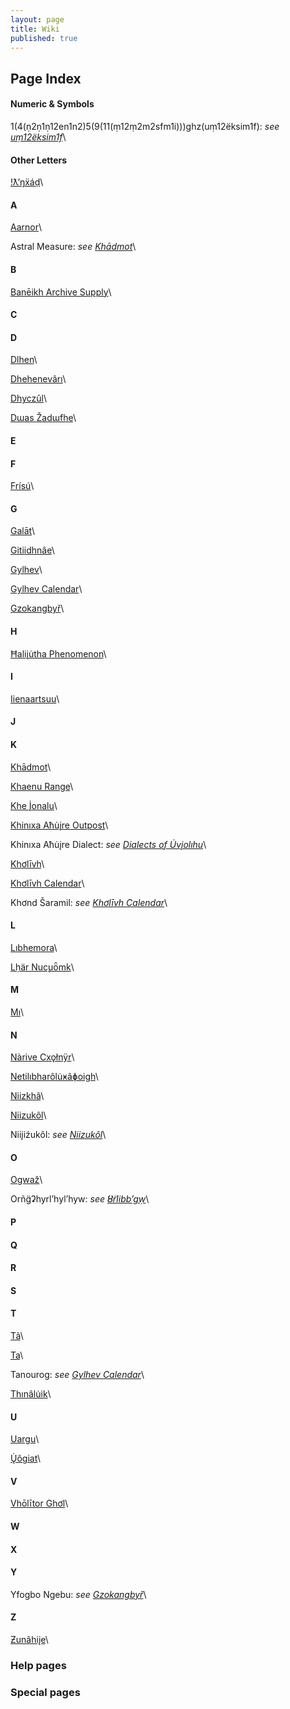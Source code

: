 ```yaml
---
layout: page
title: Wiki
published: true
---
```


## Page Index

#### Numeric & Symbols
1(4(ṇ2ṇ1ṇ12en1n2)5(9(11(ṃ12ṃ2m2sfm1i)))ghz(uṃ12ëksim1f): *see [uṃ12ëksim1f](/wiki/um12eksim1f)*\

#### Other Letters
[!ƛ’ŋẍáḍ](/wiki/tlnxad)\

#### A
[Aarnor](/wiki/aarnor)\

Astral Measure: *see [Khādmot](/wiki/khadmot)*\

#### B
[Banēikh Archive Supply](/wiki/baneikh)\

#### C

#### D
[Dlhen](/wiki/dlhen)\

[Dhehenevârı](/wiki/dhehenevari)\

[Dhyczûl](/wiki/dhyczul)\

[Dɯas Žadɯfhe](/wiki/duas_zadufhe)\

#### E

#### F
[Frísú](/wiki/frisu)\

#### G
[Galāt](/wiki/galat)\

[Gitiidhnâe](/wiki/gitiidhnae)\

[Gylhev](/wiki/gylhev)\

[Gylhev Calendar](/wiki/gylhev_calendar)\

[Gzokangbyř](/wiki/gzokangbyr)\

#### H
[Ħaliįu̇tha Phenomenon](/wiki/haliiutha)\

#### I
[Iienaartsuu](/wiki/iienaartsuu)\

#### J

#### K
[Khādmot](/wiki/khadmot)\

[Khaenu Range](/wiki/khaenu)\

[Khe Į̇onalu](/wiki/khe_ionalu)\

[Khinıxa Aħu̇įre Outpost](/wiki/khinixa_ahuire_outpost)\

Khinıxa Aħu̇įre Dialect: *see [Dialects of U̇vįolıhu](/wiki/dialects_uviolihu)*\

[Khơlīvh](/wiki/kholivh)\

[Khơlīvh Calendar](/wiki/kholivh_calendar)\

Khơnd Šaramil: *see [Khơlīvh Calendar](/wiki/kholivh_calendar)*\

#### L
[Lıbhemora](/wiki/libhemora)\

[Lḥär Nuc̨uȫmk](/wiki/lhar_nucuomk)\

#### M
[Mı](/wiki/mi)\

#### N
[Nàrive Cxǫłnÿr](/wiki/narive_cxolnyr)\

[Netilıbharôlu̇ӿâɸoigh](/wiki/netilibharoluxafoigh)\

[Niizkhâ](/wiki/niizkha)\

[Niizukôl](/wiki/niizukol)\

Niiįiźukôl: *see [Niizukôl](/wiki/niizukol)*\

#### O
[Ogwaž](/wiki/ogwaz)\

Orñg̈ʡhyrl’hyl’hyw: *see [Ȣ̈rlibb’gẉ](/wiki/urlibbgw)*\

#### P

#### Q

#### R

#### S

#### T
[Tã](/wiki/tã)\

[Ta](/wiki/ta)\

Tanourog: *see [Gylhev Calendar](/wiki/gylhev_calendar)*\

[Thınâlu̇ik](/wiki/thinaluik)\

#### U
[Uargu](/wiki/uargu)\

[Ų̇ôgiat](/wiki/uogiat)\

#### V
[Vhōlītor Ghơl](/wiki/vholitor_ghol)\

#### W

#### X

#### Y
Yfogbo Ngebu: *see [Gzokangbyř](/wiki/gzokangbyr)*\



#### Z
[Ƶunâhiįe](/wiki/zunahiie)\

### Help pages

### Special pages
